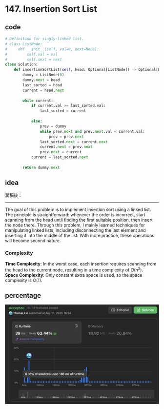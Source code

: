 # 147. Insertion Sort List
## code
```py
# Definition for singly-linked list.
# class ListNode:
#     def __init__(self, val=0, next=None):
#         self.val = val
#         self.next = next
class Solution:
    def insertionSortList(self, head: Optional[ListNode]) -> Optional[ListNode]:
        dummy = ListNode(0)
        dummy.next = head
        last_sorted = head
        current = head.next

        while current:
            if current.val >= last_sorted.val:
                last_sorted = current
                
            else:
                prev = dummy
                while prev.next and prev.next.val < current.val:
                    prev = prev.next
                last_sorted.next = current.next
                current.next = prev.next
                prev.next = current
            current = last_sorted.next

        return dummy.next
```
## idea
潤稿後：

---


The goal of this problem is to implement insertion sort using a linked list. The principle is straightforward: whenever the order is incorrect, start scanning from the head until finding the first suitable position, then insert the node there. Through this problem, I mainly learned techniques for manipulating linked lists, including disconnecting the last element and inserting it into the middle of the list. With more practice, these operations will become second nature.

### Complexity
**Time Complexity**: In the worst case, each insertion requires scanning from the head to the current node, resulting in a time complexity of $O(n^2)$.  
**Space Complexity**: Only constant extra space is used, so the space complexity is $O(1)$.

## percentage
![](/assetPic/isl.png)